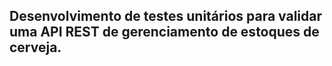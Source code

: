 ## Desenvolvimento de testes unitários para validar uma API REST de gerenciamento de estoques de cerveja.
